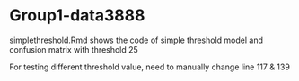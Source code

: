 # Group1-data3888






simplethreshold.Rmd shows the code of simple threshold model and confusion matrix with threshold 25

For testing different threshold value, need to manually change line 117 & 139
